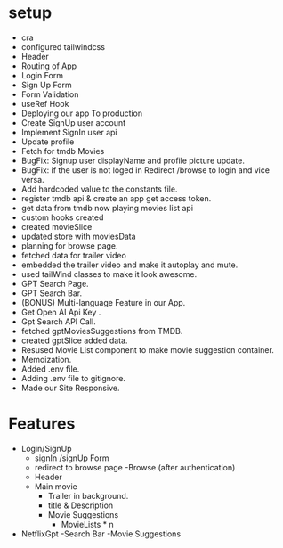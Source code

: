 # setup
- cra
- configured tailwindcss
- Header
- Routing of App
- Login Form
- Sign Up Form
- Form Validation
- useRef Hook
- Deploying our app To production
- Create SignUp user account
- Implement SignIn user api
- Update profile
- Fetch for tmdb Movies
- BugFix: Signup user displayName and profile picture update.
- BugFix: if the user is not loged in Redirect /browse to login and vice versa.
- Add hardcoded value to the constants file.
- register tmdb api & create an app get access token.
- get data from tmdb now playing movies list api
- custom hooks created
- created movieSlice
- updated store with moviesData
- planning for browse page.
- fetched data for trailer video
- embedded the trailer video and make it autoplay and mute.
- used tailWind classes to make it look awesome.
- GPT Search Page.
- GPT Search Bar.
- (BONUS) Multi-language Feature in our App.
- Get Open AI Api Key .
- Gpt Search API Call.
- fetched gptMoviesSuggestions from TMDB.
- created gptSlice added data.
- Resused Movie List component to make movie suggestion container.
- Memoization.
- Added .env file.
- Adding .env file to gitignore.
- Made our Site Responsive.


# Features
- Login/SignUp
   - signIn /signUp Form
   - redirect to browse page
-Browse (after authentication)
    - Header
    - Main movie
        - Trailer in background.
        - title & Description
        - Movie Suggestions
            - MovieLists * n
- NetflixGpt
    -Search Bar
    -Movie Suggestions
